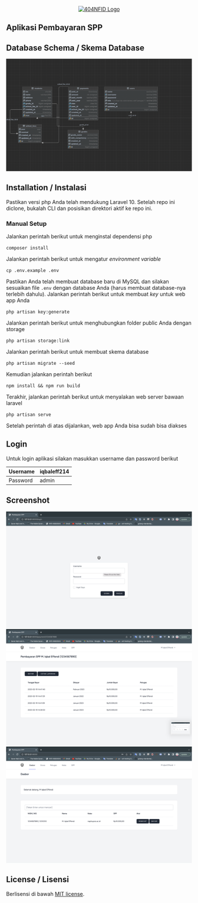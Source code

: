 <p align="center"><a href="https://laravel.com" target="_blank"><img src="https://avatars.githubusercontent.com/u/87377917?s=200&v=4" width="200" alt="404NFID Logo"></a></p>


## Aplikasi Pembayaran SPP

## Database Schema / Skema Database
<img src="https://github.com/404NotFoundIndonesia/aplikasi-pembayaran-spp/blob/main/screenshots/database.png" alt="database schema">

## Installation / Instalasi
Pastikan versi php Anda telah mendukung Laravel 10. Setelah repo ini diclone, bukalah CLI dan posisikan direktori aktif ke repo ini.

### Manual Setup
Jalankan perintah berikut untuk menginstal dependensi php
```
composer install
```
Jalankan perintah berikut untuk mengatur _environment variable_
```
cp .env.example .env
```
Pastikan Anda telah membuat database baru di MySQL dan silakan sesuaikan file `.env` dengan database Anda (harus membuat database-nya terlebih dahulu).
Jalankan perintah berikut untuk membuat _key_ untuk web app Anda
```
php artisan key:generate
```
Jalankan perintah berikut untuk menghubungkan folder public Anda dengan storage
```
php artisan storage:link
```
Jalankan perintah berikut untuk membuat skema database
```
php artisan migrate --seed
```
Kemudian jalankan perintah berikut
```
npm install && npm run build
```
Terakhir, jalankan perintah berikut untuk menyalakan web server bawaan laravel
```
php artisan serve
```
Setelah perintah di atas dijalankan, web app Anda bisa sudah bisa diakses

## Login
Untuk login aplikasi silakan masukkan username dan password berikut

| Username | iqbaleff214 |
|----------|-------------|
| Password | admin       |

## Screenshot
<img src="https://github.com/404NotFoundIndonesia/aplikasi-pembayaran-spp/blob/main/screenshots/ss-1.png" alt="screenshot aplikasi">

<br>

<img src="https://github.com/404NotFoundIndonesia/aplikasi-pembayaran-spp/blob/main/screenshots/ss-2.png" alt="screenshot aplikasi">

<br>

<img src="https://github.com/404NotFoundIndonesia/aplikasi-pembayaran-spp/blob/main/screenshots/ss-3.png" alt="screenshot aplikasi">


## License / Lisensi

Berlisensi di bawah [MIT license](https://github.com/404NotFoundIndonesia/aplikasi-pembayaran-spp/blob/main/LICENSE).
